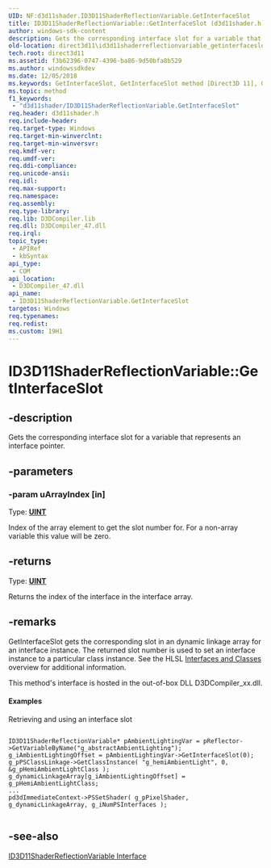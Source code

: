```yaml
---
UID: NF:d3d11shader.ID3D11ShaderReflectionVariable.GetInterfaceSlot
title: ID3D11ShaderReflectionVariable::GetInterfaceSlot (d3d11shader.h)
author: windows-sdk-content
description: Gets the corresponding interface slot for a variable that represents an interface pointer.
old-location: direct3d11\id3d11shaderreflectionvariable_getinterfaceslot.htm
tech.root: direct3d11
ms.assetid: f3b62396-0747-4396-ba86-9d50bfa8b529
ms.author: windowssdkdev
ms.date: 12/05/2018
ms.keywords: GetInterfaceSlot, GetInterfaceSlot method [Direct3D 11], GetInterfaceSlot method [Direct3D 11],ID3D11ShaderReflectionVariable interface, ID3D11ShaderReflectionVariable interface [Direct3D 11],GetInterfaceSlot method, ID3D11ShaderReflectionVariable.GetInterfaceSlot, ID3D11ShaderReflectionVariable::GetInterfaceSlot, b13015c6-721f-9155-57ca-42f52d0e5885, d3d11shader/ID3D11ShaderReflectionVariable::GetInterfaceSlot, direct3d11.id3d11shaderreflectionvariable_getinterfaceslot
ms.topic: method
f1_keywords: 
 - "d3d11shader/ID3D11ShaderReflectionVariable.GetInterfaceSlot"
req.header: d3d11shader.h
req.include-header: 
req.target-type: Windows
req.target-min-winverclnt: 
req.target-min-winversvr: 
req.kmdf-ver: 
req.umdf-ver: 
req.ddi-compliance: 
req.unicode-ansi: 
req.idl: 
req.max-support: 
req.namespace: 
req.assembly: 
req.type-library: 
req.lib: D3DCompiler.lib
req.dll: D3DCompiler_47.dll
req.irql: 
topic_type:
 - APIRef
 - kbSyntax
api_type:
 - COM
api_location:
 - D3DCompiler_47.dll
api_name:
 - ID3D11ShaderReflectionVariable.GetInterfaceSlot
targetos: Windows
req.typenames: 
req.redist: 
ms.custom: 19H1
---
```


# ID3D11ShaderReflectionVariable::GetInterfaceSlot


## -description


Gets the corresponding interface slot for a variable that represents an interface pointer.


## -parameters




### -param uArrayIndex [in]

Type: <b><a href="https://docs.microsoft.com/windows/desktop/WinProg/windows-data-types">UINT</a></b>

Index of the array element to get the slot number for.  For a non-array variable this value will be zero.


## -returns



Type: <b><a href="https://docs.microsoft.com/windows/desktop/WinProg/windows-data-types">UINT</a></b>

Returns the index of the interface in the interface array.




## -remarks



GetInterfaceSlot gets the corresponding slot in an dynamic linkage array for an interface instance.  The returned slot number is used to set an interface instance to a particular class instance.  See the HLSL <a href="https://docs.microsoft.com/windows/desktop/direct3dhlsl/overviews-direct3d-11-hlsl-dynamic-linking-class">Interfaces and Classes</a> overview for additional information.

This method's interface is hosted in the out-of-box DLL D3DCompiler_xx.dll.


#### Examples

Retrieving and using an interface slot
          


```

ID3D11ShaderReflectionVariable* pAmbientLightingVar = pReflector->GetVariableByName("g_abstractAmbientLighting");
g_iAmbientLightingOffset = pAmbientLightingVar->GetInterfaceSlot(0);
g_pPSClassLinkage->GetClassInstance( "g_hemiAmbientLight", 0, &g_pHemiAmbientLightClass );
g_dynamicLinkageArray[g_iAmbientLightingOffset] = g_pHemiAmbientLightClass; 
...
pd3dImmediateContext->PSSetShader( g_pPixelShader, g_dynamicLinkageArray, g_iNumPSInterfaces );
      
```


<div class="code"></div>



## -see-also




<a href="https://docs.microsoft.com/windows/desktop/api/d3d11shader/nn-d3d11shader-id3d11shaderreflectionvariable">ID3D11ShaderReflectionVariable Interface</a>
 

 

